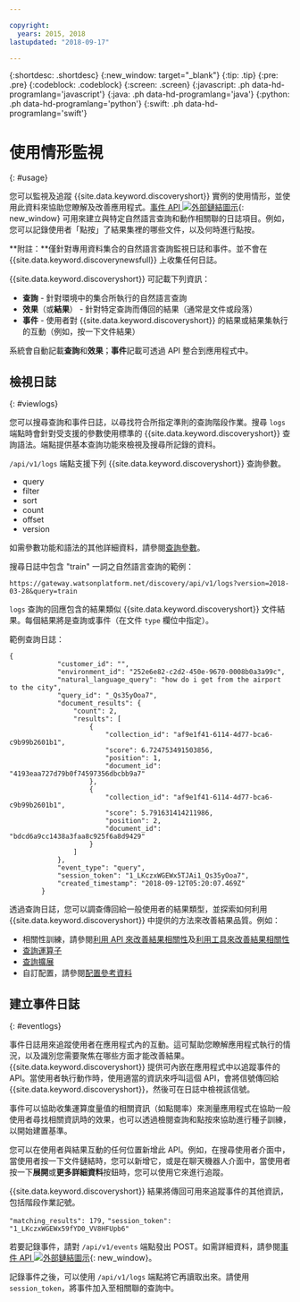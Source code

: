 ```yaml
---

copyright:
  years: 2015, 2018
lastupdated: "2018-09-17"

---
```


{:shortdesc: .shortdesc}
{:new_window: target="_blank"}
{:tip: .tip}
{:pre: .pre}
{:codeblock: .codeblock}
{:screen: .screen}
{:javascript: .ph data-hd-programlang='javascript'}
{:java: .ph data-hd-programlang='java'}
{:python: .ph data-hd-programlang='python'}
{:swift: .ph data-hd-programlang='swift'}

# 使用情形監視
{: #usage}

您可以監視及追蹤 {{site.data.keyword.discoveryshort}} 實例的使用情形，並使用此資料來協助您瞭解及改善應用程式。[事件 API ![外部鏈結圖示](../../icons/launch-glyph.svg "外部鏈結圖示")](https://www.ibm.com/watson/developercloud/discovery/api/v1/curl.html?curl#events-and-feedback-api){: new_window} 可用來建立與特定自然語言查詢和動作相關聯的日誌項目。例如，您可以記錄使用者「點按」了結果集裡的哪些文件，以及何時進行點按。

**附註：**僅針對專用資料集合的自然語言查詢監視日誌和事件。並不會在 {{site.data.keyword.discoverynewsfull}} 上收集任何日誌。

{{site.data.keyword.discoveryshort}} 可記載下列資訊：
- **查詢** - 針對環境中的集合所執行的自然語言查詢 
- **效果**（或**結果**） -  針對特定查詢而傳回的結果（通常是文件或段落） 
- **事件** - 使用者對 {{site.data.keyword.discoveryshort}} 的結果或結果集執行的互動（例如，按一下文件結果）

系統會自動記載**查詢**和**效果**；**事件**記載可透過 API 整合到應用程式中。

## 檢視日誌
{: #viewlogs}

您可以搜尋查詢和事件日誌，以尋找符合所指定準則的查詢階段作業。搜尋 `logs` 端點時會針對受支援的參數使用標準的 {{site.data.keyword.discoveryshort}} 查詢語法。端點提供基本查詢功能來檢視及搜尋所記錄的資料。  

`/api/v1/logs` 端點支援下列 {{site.data.keyword.discoveryshort}} 查詢參數。
- query 
- filter
- sort
- count 
- offset
- version

如需參數功能和語法的其他詳細資料，請參閱[查詢參數](/docs/services/discovery/query-parameters.html)。

搜尋日誌中包含 "train" 一詞之自然語言查詢的範例：

`https://gateway.watsonplatform.net/discovery/api/v1/logs?version=2018-03-28&query=train`

`logs` 查詢的回應包含的結果類似 {{site.data.keyword.discoveryshort}} 文件結果。每個結果將是查詢或事件（在文件 `type` 欄位中指定）。  

範例查詢日誌：

```
{
            "customer_id": "",
            "environment_id": "252e6e82-c2d2-450e-9670-0008b0a3a99c",
            "natural_language_query": "how do i get from the airport to the city",
            "query_id": "_Qs35yOoa7",
            "document_results": {
                "count": 2,
                "results": [
                    {
                        "collection_id": "af9e1f41-6114-4d77-bca6-c9b99b2601b1",
                        "score": 6.724753491503856,
                        "position": 1,
                        "document_id": "4193eaa727d79b0f74597356dbcbb9a7"
                    },
                    {
                        "collection_id": "af9e1f41-6114-4d77-bca6-c9b99b2601b1",
                        "score": 5.791631414211986,
                        "position": 2,
                        "document_id": "bdcd6a9cc1438a3faa8c925f6a8d9429"
                    }
                ]
            },
            "event_type": "query",
            "session_token": "1_LKczxWGEWx5TJAi1_Qs35yOoa7",
            "created_timestamp": "2018-09-12T05:20:07.469Z"
        }
```

透過查詢日誌，您可以調查傳回給一般使用者的結果類型，並探索如何利用 {{site.data.keyword.discoveryshort}} 中提供的方法來改善結果品質。例如： 
- 相關性訓練，請參閱[利用 API 來改善結果相關性](/docs/services/discovery/train.html)及[利用工具來改善結果相關性](/docs/services/discovery/train-tooling.html)
- [查詢運算子](/docs/services/discovery/query-operators.html)
- [查詢擴展](/docs/services/discovery/using.html#query-expansion)
- 自訂配置，請參閱[配置參考資料](/docs/services/discovery/custom-config.html)

## 建立事件日誌
{: #eventlogs}

事件日誌用來追蹤使用者在應用程式內的互動。這可幫助您瞭解應用程式執行的情況，以及識別您需要聚焦在哪些方面才能改善結果。{{site.data.keyword.discoveryshort}} 提供可內嵌在應用程式中以追蹤事件的 API。當使用者執行動作時，使用適當的資訊來呼叫這個 API，會將信號傳回給 {{site.data.keyword.discoveryshort}}，然後可在日誌中檢視該信號。 

事件可以協助收集運算度量值的相關資訊（如點閱率）來測量應用程式在協助一般使用者尋找相關資訊時的效果，也可以透過檢閱查詢和點按來協助進行種子訓練，以開始建置基準。 

您可以在使用者與結果互動的任何位置新增此 API。例如，在搜尋使用者介面中，當使用者按一下文件鏈結時，您可以新增它，或是在聊天機器人介面中，當使用者按一下**展開**或**更多詳細資料**按鈕時，您可以使用它來進行追蹤。

{{site.data.keyword.discoveryshort}} 結果將傳回可用來追蹤事件的其他資訊，包括階段作業記號。 

`"matching_results": 179,`
`"session_token": "1_LKczxWGEWx59fYD0_VV8HFUpb6"`

若要記錄事件，請對 `/api/v1/events` 端點發出 POST。如需詳細資料，請參閱[事件 API ![外部鏈結圖示](../../icons/launch-glyph.svg "外部鏈結圖示")](https://www.ibm.com/watson/developercloud/discovery/api/v1/curl.html?curl#events-and-feedback-api){: new_window}。

記錄事件之後，可以使用 `/api/v1/logs` 端點將它再讀取出來。請使用 `session_token`，將事件加入至相關聯的查詢中。
